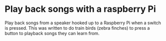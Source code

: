 # Play back songs with a raspberry Pi
Play back songs from a speaker hooked up to a Raspberry Pi when a switch is pressed. This was written to do train birds (zebra finches) to press a button to playback songs they can learn from. 


